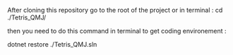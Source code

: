 After cloning this repository go to the root of the project or in terminal :
cd ./Tetris_QMJ/

then you need to do this command in terminal to get coding environement :

dotnet restore ./Tetris_QMJ.sln


